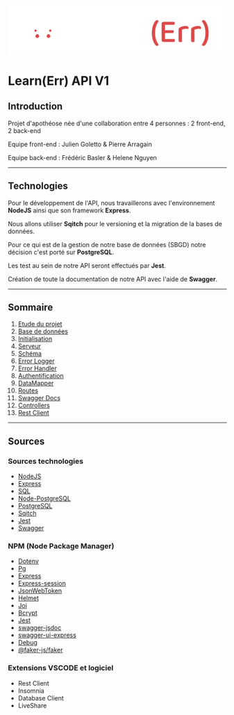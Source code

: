 
![Learn(Err)](__docs__/img/Logo_LearnErr_white.png)

# Learn(Err) API V1

## Introduction

Projet d'apothéose née d'une collaboration entre 4 personnes : 2 front-end, 2 back-end

Equipe front-end : Julien Goletto & Pierre Arragain

Equipe back-end : Frédéric Basler & Helene Nguyen

___

## Technologies

Pour le développement de l'API, nous travaillerons avec l'environnement **NodeJS** ainsi que son framework **Express**.

Nous allons utiliser **Sqitch** pour le versioning et la migration de la bases de données.

Pour ce qui est de la gestion de notre base de données (SBGD) notre décision c'est porté sur **PostgreSQL**.

Les test au sein de notre API seront effectués par **Jest**.

Création de toute la documentation de notre API avec l'aide de **Swagger**.

___

## Sommaire

1. [Etude du projet](__docs__/01_mise_en_place.md)
2. [Base de données](__docs__/02_base_de_donnees.md)
3. [Initialisation](__docs__/03_initialisation.md)
4. [Serveur](__docs__/04_serveur.md)
5. [Schéma](__docs__/05_schema.md)
6. [Error Logger](__docs__/06_error_logger.md)
7. [Error Handler](__docs__/07_error_handler.md)
8. [Authentification](__docs__/08_auth.md)
9. [DataMapper](__docs__/09_datamapper.md)
10. [Routes](__docs__/10_routes.md)
11. [Swagger Docs](__docs__/11_swagger_docs.md)
12. [Controllers](__docs__/12_controllers.md)
13. [Rest Client](__docs__/13_restClient.md)

___

## Sources

### Sources technologies

- [NodeJS](https://nodejs.org/en/)
- [Express](https://expressjs.com/fr/)
- [SQL](https://sql.sh/)
- [Node-PostgreSQL](https://node-postgres.com/)
- [PostgreSQL](https://www.postgresql.org/)
- [Sqitch](https://sqitch.org/)
- [Jest](https://jestjs.io/fr/)
- [Swagger](https://swagger.io/)

### NPM (Node Package Manager)

- [Dotenv](https://www.npmjs.com/package/dotenv)
- [Pg](https://www.npmjs.com/package/pg)
- [Express](https://www.npmjs.com/package/express)
- [Express-session](https://www.npmjs.com/package/express-session)
- [JsonWebToken](https://www.npmjs.com/package/jsonwebtoken)
- [Helmet](https://www.npmjs.com/package/helmet)
- [Joi](https://www.npmjs.com/package/joi)
- [Bcrypt](https://www.npmjs.com/package/bcrypt)
- [Jest](https://www.npmjs.com/package/jest)
- [swagger-jsdoc](https://www.npmjs.com/package/swagger-jsdoc)
- [swagger-ui-express](https://www.npmjs.com/package/swagger-ui-express)
- [Debug](https://www.npmjs.com/package/debug)
- [@faker-js/faker](https://www.npmjs.com/package/@faker-js/faker)


### Extensions VSCODE et logiciel

- Rest Client
- Insomnia
- Database Client
- LiveShare